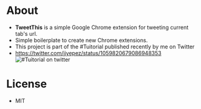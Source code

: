 # About
- **TweetThis** is a simple Google Chrome extension for tweeting current tab's url.
- Simple boilerplate to create new Chrome extensions.
- This project is part of the #Tuitorial published recently by me on Twitter
- https://twitter.com/jjyepez/status/1059820679086948353
![#Tuitorial on twitter](https://pbs.twimg.com/media/DrU87MdW4AUaZJg.jpg)
# License
- MIT
